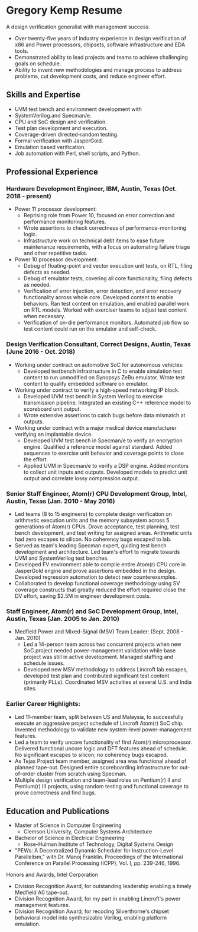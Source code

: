  # Gregory Kemp Resume
A design verification generalist with management success.
* Over twenty-five years of industry experience in design verification of x86 and Power processors, 
chipsets, software infrastructure and EDA tools. 
* Demonstrated ability to lead projects and teams to achieve challenging goals on schedule. 
* Ability to invent new methodologies and manage process to address problems, cut development costs, 
and reduce engineer effort.

## Skills and Expertise
* UVM test bench and environment development with 
* SystemVerilog.and Specman/e.
* CPU and SoC design and verification.
* Test plan development and execution.
* Coverage-driven directed-random testing.
* Formal verification with JasperGold.
* Emulation based verification.
* Job automation with Perl, shell scripts, and Python.

## Professional Experience

### Hardware Development Engineer, IBM, Austin, Texas (Oct. 2018 - present)
* Power 11 processor development:
    * Reprising role from Power 10, focused on error correction and performance monitoring features.
    * Wrote assertions to check correctness of performance-monitoring logic.
    * Infrastructure work on technical debt items to ease future maintenance requirements, with a focus on automating failure triage and other repetitive tasks. 
* Power 10 processor development:
    * Debug of floating-point and vector execution unit tests, on RTL, filing defects as needed.
    * Debug of emulator tests, covering all core functionality, filing defects as needed.
    * Verification of error injection, error detection, and error recovery functionality across whole core. Developed content to enable behaviors. Ran test content on emulation, and enabled parallel work on RTL models. Worked with exerciser teams to adjust test content when necessary. 
    * Verification of on-die performance monitors. Automated job flow so test content could run on the emulator and self-check.

### Design Verification Consultant, Correct Designs, Austin, Texas (June 2016 - Oct. 2018)
* Working under contract on automotive SoC for autonomous vehicles:
    * Developed testbench infrastructure in C to enable simulation test content to run unmodified on Synopsys ZeBu emulator. Wrote test content to qualify embedded software on emulator.
* Working under contract to verify a high-speed networking IP block. 
    * Developed UVM test bench in System Verilog to exercise transmission pipeline. Integrated an existing C++ reference model to scoreboard unit output.
    * Wrote extensive assertions to catch bugs before data mismatch at outputs.
* Working under contract with a major medical device manufacturer verifying an implantable device.
    * Developed UVM test bench in Specman/e to verify an encryption engine. Qualified a reference model against standard. Added sequences to exercise unit behavior and coverage points to close the effort.
    * Applied UVM in Specman/e to verify a DSP engine. Added monitors to collect unit inputs and outputs. Developed models to predict unit output and correlate lossy compression output.

### Senior Staff Engineer, Atom(r) CPU Development Group, Intel, Austin, Texas (Jan. 2010 - May 2016)
* Led teams (8 to 15 engineers) to complete design verification on arithmetic execution units and the memory subsystem across 5 generations of Atom(r) CPUs. Drove acceptance, test planning, test bench development, and test writing for assigned areas. Arithmetic units had zero escapes to silicon. No coherency bugs escaped to lab.
* Served as team's leading Specman expert, guiding test bench development and architecture. Led team's effort to migrate towards UVM and SystemVerilog test benches.
* Developed FV environment able to compile entire Atom(r) CPU core in JasperGold engine and prove assertions embedded in the design. Developed regression automation to detect new counterexamples.
* Collaborated to develop functional coverage methodology using SV coverage constructs that greatly reduced the effort required close the DV effort, saving $2.5M in engineer development costs. 

### Staff Engineer, Atom(r) and SoC Development Group, Intel, Austin, Texas (Jan. 2005 to Jan. 2010)
* Medfield Power and Mixed-Signal (MSV) Team Leader: (Sept. 2008 - Jan. 2010) 
    * Led a 14-person team across two concurrent projects when new SoC project needed power-management validation while base project was still in active development. Managed staffing and schedule issues.
    * Developed new MSV methodology to address Lincroft lab escapes, developed test plan and contributed significant test content (primarily PLLs). Coordinated MSV activities at several U.S. and India sites. 

### Earlier Career Highlights:
* Led 11-member team, split between US and Malaysia, to successfully execute an aggressive project schedule of Lincroft Atom(r) SoC chip. Invented methodology to validate new system-level power-management features. 
* Led a team to verify uncore functionality of first Atom(r) microprocessor. Delivered functional uncore logic and DFT features ahead of schedule. No significant escapes to silicon; no coherency bugs escaped.
* As Tejas Project team member, assigned area was functional ahead of planned tape-out. Designed entire scoreboarding infrastructure for out-of-order cluster from scratch using Specman.
* Multiple design verification and team-lead roles on Pentium(r) II and Pentium(r) III projects, using random testing and functional coverage to prove correctness and find bugs.

## Education and Publications
* Master of Science in Computer Engineering
    * Clemson University, Computer Systems Architecture
* Bachelor of Science in Electrical Engineering
    * Rose-Hulman Institute of Technology, Digital Systems Design
* "PEWs: A Decentralized Dynamic Scheduler for Instruction-Level Parallelism," with Dr. Manoj Franklin. Proceedings of the International Conference on Parallel Processing (ICPP), Vol. I, pp. 239-246, 1996. 

Honors and Awards, Intel Corporation
* Division Recognition Award, for outstanding leadership enabling a timely Medfield A0 tape-out.
* Division Recognition Award, for my part in enabling Lincroft's power management features.
* Division Recognition Award, for recoding Silverthorne's chipset behavioral model into synthesizable Verilog, enabling platform emulation.